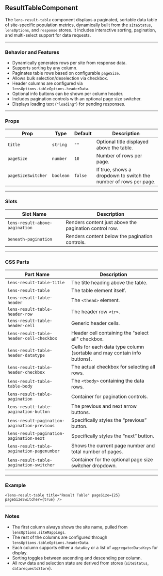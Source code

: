 ## ResultTableComponent

The `lens-result-table` component displays a paginated, sortable data table of site-specific population metrics, dynamically built from the `siteStatus`, `lensOptions`, and `response` stores. It includes interactive sorting, pagination, and multi-select support for data requests.

---

### Behavior and Features

- Dynamically generates rows per site from response data.
- Supports sorting by any column.
- Paginates table rows based on configurable `pageSize`.
- Allows bulk selection/deselection via checkbox.
- Header columns are configured via `lensOptions.tableOptions.headerData`.
- Optional info buttons can be shown per column header.
- Includes pagination controls with an optional page size switcher.
- Displays loading text (`"loading"`) for pending responses.

---

### Props

| Prop               | Type      | Default | Description                                                      |
| ------------------ | --------- | ------- | ---------------------------------------------------------------- |
| `title`            | `string`  | `""`    | Optional title displayed above the table.                        |
| `pageSize`         | `number`  | `10`    | Number of rows per page.                                         |
| `pageSizeSwitcher` | `boolean` | `false` | If true, shows a dropdown to switch the number of rows per page. |

---

### Slots

| Slot Name                      | Description                                            |
| ------------------------------ | ------------------------------------------------------ |
| `lens-result-above-pagination` | Renders content just above the pagination control row. |
| `beneath-pagination`           | Renders content below the pagination controls.         |

---

### CSS Parts

| Part Name                                    | Description                                                              |
| -------------------------------------------- | ------------------------------------------------------------------------ |
| `lens-result-table-title`                    | The title heading above the table.                                       |
| `lens-result-table`                          | The table element itself.                                                |
| `lens-result-table-header`                   | The `<thead>` element.                                                   |
| `lens-result-table-header-row`               | The header row `<tr>`.                                                   |
| `lens-result-table-header-cell`              | Generic header cells.                                                    |
| `lens-result-table-header-cell-checkbox`     | Header cell containing the "select all" checkbox.                        |
| `lens-result-table-header-datatype`          | Cells for each data type column (sortable and may contain info buttons). |
| `lens-result-table-header-checkbox`          | The actual checkbox for selecting all rows.                              |
| `lens-result-table-table-body`               | The `<tbody>` containing the data rows.                                  |
| `lens-result-table-pagination`               | Container for pagination controls.                                       |
| `lens-result-table-pagination-button`        | The previous and next arrow buttons.                                     |
| `lens-result-pagination-pagination-previous` | Specifically styles the “previous” button.                               |
| `lens-result-pagination-pagination-next`     | Specifically styles the “next” button.                                   |
| `lens-result-table-pagination-pagenumber`    | Shows the current page number and total number of pages.                 |
| `lens-result-table-pagination-switcher`      | Container for the optional page size switcher dropdown.                  |

---

### Example

```svelte
<lens-result-table title="Result Table" pageSize={25} pageSizeSwitcher={true} />
```

---

### Notes

- The first column always shows the site name, pulled from `lensOptions.siteMappings`.
- The rest of the columns are configured through `lensOptions.tableOptions.headerData`.
- Each column supports either a `dataKey` or a list of `aggregatedDataKeys` for display.
- Sorting toggles between ascending and descending per column.
- All row data and selection state are derived from stores (`siteStatus`, `datarequestsStore`).
